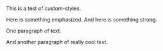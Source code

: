 This is a test of custom-styles.

Here is something emphasized. And here is something strong.

One paragraph of text.

And another paragraph of really cool text.
